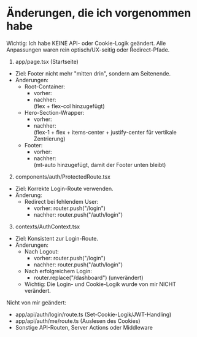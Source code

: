 # Änderungen, die ich vorgenommen habe

Wichtig: Ich habe KEINE API- oder Cookie-Logik geändert. Alle Anpassungen waren rein optisch/UX-seitig oder Redirect-Pfade.

1) app/page.tsx (Startseite)
- Ziel: Footer nicht mehr "mitten drin", sondern am Seitenende.
- Änderungen:
  - Root-Container:
    - vorher: <div className="min-h-screen bg-gradient-to-br from-slate-50 to-slate-100">
    - nachher: <div className="min-h-screen bg-gradient-to-br from-slate-50 to-slate-100 flex flex-col">
      (flex + flex-col hinzugefügt)
  - Hero-Section-Wrapper:
    - vorher: <section className="relative overflow-hidden">
    - nachher: <section className="relative overflow-hidden flex-1 flex items-center justify-center">
      (flex-1 + flex + items-center + justify-center für vertikale Zentrierung)
  - Footer:
    - vorher: <footer className="bg-slate-900 text-white py-6">
    - nachher: <footer className="bg-slate-900 text-white py-6 mt-auto">
      (mt-auto hinzugefügt, damit der Footer unten bleibt)

2) components/auth/ProtectedRoute.tsx
- Ziel: Korrekte Login-Route verwenden.
- Änderung:
  - Redirect bei fehlendem User:
    - vorher: router.push("/login")
    - nachher: router.push("/auth/login")

3) contexts/AuthContext.tsx
- Ziel: Konsistent zur Login-Route.
- Änderungen:
  - Nach Logout:
    - vorher: router.push("/login")
    - nachher: router.push("/auth/login")
  - Nach erfolgreichem Login:
    - router.replace("/dashboard") (unverändert)
  - Wichtig: Die Login- und Cookie-Logik wurde von mir NICHT verändert.

Nicht von mir geändert:
- app/api/auth/login/route.ts (Set-Cookie-Logik/JWT-Handling)
- app/api/auth/me/route.ts (Auslesen des Cookies)
- Sonstige API-Routen, Server Actions oder Middleware
